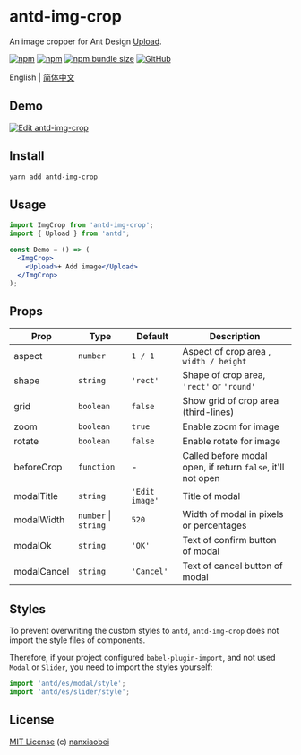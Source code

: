 # antd-img-crop

An image cropper for Ant Design [Upload](https://ant.design/components/upload/).

[![npm](https://img.shields.io/npm/v/antd-img-crop.svg?style=flat-square)](https://www.npmjs.com/package/antd-img-crop)
[![npm](https://img.shields.io/npm/dt/antd-img-crop?style=flat-square)](https://www.npmtrends.com/antd-img-crop)
[![npm bundle size](https://img.shields.io/bundlephobia/minzip/antd-img-crop?style=flat-square)](https://bundlephobia.com/result?p=antd-img-crop)
[![GitHub](https://img.shields.io/github/license/nanxiaobei/antd-img-crop?style=flat-square)](https://github.com/nanxiaobei/antd-img-crop/blob/master/LICENSE)

English | [简体中文](./README.zh-CN.md)

## Demo

[![Edit antd-img-crop](https://codesandbox.io/static/img/play-codesandbox.svg)](https://codesandbox.io/s/antd-img-crop-4qoom5p9x4?fontsize=14)

## Install

```sh
yarn add antd-img-crop
```

## Usage

```jsx harmony
import ImgCrop from 'antd-img-crop';
import { Upload } from 'antd';

const Demo = () => (
  <ImgCrop>
    <Upload>+ Add image</Upload>
  </ImgCrop>
);
```

## Props

| Prop        | Type                 | Default        | Description                                                 |
| ----------- | -------------------- | -------------- | ----------------------------------------------------------- |
| aspect      | `number`             | `1 / 1`        | Aspect of crop area , `width / height`                      |
| shape       | `string`             | `'rect'`       | Shape of crop area, `'rect'` or `'round'`                   |
| grid        | `boolean`            | `false`        | Show grid of crop area (third-lines)                        |
| zoom        | `boolean`            | `true`         | Enable zoom for image                                       |
| rotate      | `boolean`            | `false`        | Enable rotate for image                                     |
| beforeCrop  | `function`           | -              | Called before modal open, if return `false`, it'll not open |
| modalTitle  | `string`             | `'Edit image'` | Title of modal                                              |
| modalWidth  | `number` \| `string` | `520`          | Width of modal in pixels or percentages                     |
| modalOk     | `string`             | `'OK'`         | Text of confirm button of modal                             |
| modalCancel | `string`             | `'Cancel'`     | Text of cancel button of modal                              |

## Styles

To prevent overwriting the custom styles to `antd`, `antd-img-crop` does not import the style files of components.

Therefore, if your project configured `babel-plugin-import`, and not used `Modal` or `Slider`, you need to import the styles yourself:

```js
import 'antd/es/modal/style';
import 'antd/es/slider/style';
```

## License

[MIT License](https://github.com/nanxiaobei/antd-img-crop/blob/master/LICENSE) (c) [nanxiaobei](https://mrlee.me/)

